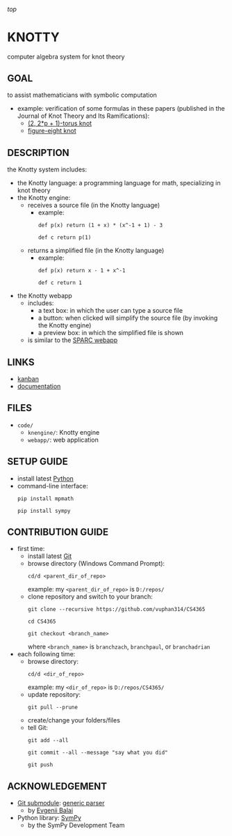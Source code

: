 <h6>top

# KNOTTY
computer algebra system for knot theory

## GOAL
to assist mathematicians with symbolic computation
- example: verification of some formulas in these papers
	(published in the Journal of Knot Theory and Its Ramifications):
	- [(2, 2*p + 1)-torus knot][paperTorus]
	- [figure-eight knot][paperFigure8]

## DESCRIPTION
the Knotty system includes:
- the Knotty language: a programming language for math,
	specializing in knot theory
- the Knotty engine:
	- receives a source file (in the Knotty language)
		-	example:
			```
			def p(x) return (1 + x) * (x^-1 + 1) - 3

			def c return p(1)

			```
	- returns a simplified file (in the Knotty language)
		-	example:
			```
			def p(x) return x - 1 + x^-1

			def c return 1

			```
- the Knotty webapp
	-	includes:
		- a text box: in which the user can type a source file
		- a button: when clicked will simplify the source file
			(by invoking the Knotty engine)
		- a preview box: in which the simplified file is shown
	-	is similar to the [SPARC webapp][sparcWeb]

## LINKS
- [kanban][trello]
- [documentation][onedrive]

## FILES
- `code/`
	-	`knengine/`: Knotty engine
	- `webapp/`: web application

## SETUP GUIDE
- install latest [Python][pythonDownload]
- command-line interface:
	```
	pip install mpmath

	pip install sympy

	```

## CONTRIBUTION GUIDE
- first time:
	- install latest [Git][gitDownload]
	- browse directory (Windows Command Prompt):
		```
		cd/d <parent_dir_of_repo>

		```
		example: my `<parent_dir_of_repo>` is `D:/repos/`
	- clone repository and switch to your branch:
		```
		git clone --recursive https://github.com/vuphan314/CS4365

		cd CS4365

		git checkout <branch_name>

		```
		where `<branch_name>` is `branchzach`, `branchpaul`, or `branchadrian`
- each following time:
	-	browse directory:
		```
		cd/d <dir_of_repo>

		```
		example: my `<dir_of_repo>` is `D:/repos/CS4365/`
	- update repository:
		```
		git pull --prune

		```
	- create/change your folders/files
	- tell Git:
		```
		git add --all

		git commit --all --message "say what you did"

		git push

		```

## ACKNOWLEDGEMENT
- [Git submodule][gitmodules]: [generic parser][genparserSpec]
	-	by [Evgenii Balai][evgeniiGithub]
- Python library: [SymPy][sympyHome]
	- by the SymPy Development Team

[paperTorus]:
http://www.math.ttu.edu/~rgelca/gs6.pdf
[paperFigure8]:
http://www.math.ttu.edu/~rgelca/jr5.pdf

[sparcWeb]:
http://ec2-52-25-88-7.us-west-2.compute.amazonaws.com/

[trello]:
https://trello.com/b/tCAfkInX
[onedrive]:
https://1drv.ms/f/s!Asl14HFRStFKgZlSAvo01o3toU9ISg

[pythonDownload]:
https://www.python.org/downloads/

[gitDownload]:
https://git-scm.com/downloads

[gitmodules]:
https://github.com/vuphan314/CS4365/blob/master/.gitmodules
[genparserSpec]:
https://github.com/iensen/genparser/blob/master/docs/main/astgen.pdf
[evgeniiGithub]:
https://github.com/iensen

[sympyHome]:
http://www.sympy.org/en/index.html
